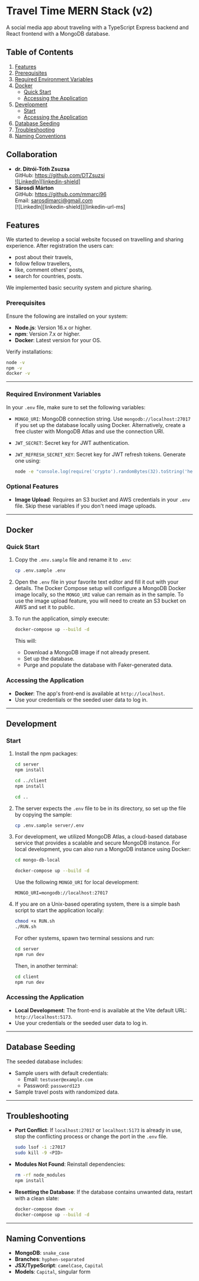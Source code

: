 

# Travel Time MERN Stack (v2)

A social media app about traveling with a TypeScript Express backend and React frontend with a MongoDB database.

## Table of Contents

1. [Features](#features)
2. [Prerequisites](#prerequisites)
3. [Required Environment Variables](#required-environment-variables)
4. [Docker](#docker)
    - [Quick Start](#quick-start)
    - [Accessing the Application](#accessing-the-application)
5. [Development](#development)
    - [Start](#start)
    - [Accessing the Application](#accessing-the-application-1)
6. [Database Seeding](#database-seeding)
7. [Troubleshooting](#troubleshooting)
8. [Naming Conventions](#naming-conventions)

## Collaboration

- **dr. Ditrói-Tóth Zsuzsa**   
    GitHub: https://github.com/DTZsuzsi  
    [![LinkedIn][linkedin-shield]][linkedin-url-d]
- **Sárosdi Márton**  
    GitHub: https://github.com/mmarci96  
    Email: sarosdimarci@gmail.com  
    [![LinkedIn][linkedin-shield]][linkedin-url-ms]
 
  

## Features

We started to develop a social website focused on travelling and sharing experience. After registration the users can:
- post about their travels,
- follow fellow travellers,
- like, comment others' posts,
- search for countries, posts.

We implemented basic security system and picture sharing.

### Prerequisites

Ensure the following are installed on your system:

- **Node.js**: Version 16.x or higher.
- **npm**: Version 7.x or higher.
- **Docker**: Latest version for your OS.

Verify installations:

```bash
node -v
npm -v
docker -v
```

---

### Required Environment Variables

In your `.env` file, make sure to set the following variables:

- `MONGO_URI`: MongoDB connection string. Use `mongodb://localhost:27017` if you set up the database locally using Docker. Alternatively, create a free cluster with MongoDB Atlas and use the connection URI.
- `JWT_SECRET`: Secret key for JWT authentication.
- `JWT_REFRESH_SECRET_KEY`: Secret key for JWT refresh tokens. Generate one using:

  ```bash
  node -e "console.log(require('crypto').randomBytes(32).toString('hex'))"
  ```

### Optional Features

- **Image Upload**: Requires an S3 bucket and AWS credentials in your `.env` file. Skip these variables if you don't need image uploads.

---

## Docker

### Quick Start

1. Copy the `.env.sample` file and rename it to `.env`:

   ```bash
   cp .env.sample .env
   ```

2. Open the `.env` file in your favorite text editor and fill it out with your details. The Docker Compose setup will configure a MongoDB Docker image locally, so the `MONGO_URI` value can remain as in the sample. To use the image upload feature, you will need to create an S3 bucket on AWS and set it to public.

3. To run the application, simply execute:

   ```bash
   docker-compose up --build -d
   ```

   This will:
   - Download a MongoDB image if not already present.
   - Set up the database.
   - Purge and populate the database with Faker-generated data.

### Accessing the Application

- **Docker**: The app's front-end is available at `http://localhost`.
- Use your credentials or the seeded user data to log in.

---

## Development

### Start

1. Install the npm packages:

   ```bash
   cd server
   npm install

   cd ../client
   npm install

   cd ..
   ```

2. The server expects the `.env` file to be in its directory, so set up the file by copying the sample:

   ```bash
   cp .env.sample server/.env
   ```

3. For development, we utilized MongoDB Atlas, a cloud-based database service that provides a scalable and secure MongoDB instance. For local development, you can also run a MongoDB instance using Docker:

   ```bash
   cd mongo-db-local

   docker-compose up --build -d
   ```

   Use the following `MONGO_URI` for local development:

   ```env
   MONGO_URI=mongodb://localhost:27017
   ```

4. If you are on a Unix-based operating system, there is a simple bash script to start the application locally:

   ```bash
   chmod +x RUN.sh
   ./RUN.sh
   ```

   For other systems, spawn two terminal sessions and run:

   ```bash
   cd server
   npm run dev
   ```

   Then, in another terminal:

   ```bash
   cd client
   npm run dev
   ```

### Accessing the Application

- **Local Development**: The front-end is available at the Vite default URL: `http://localhost:5173`.
- Use your credentials or the seeded user data to log in.

---

## Database Seeding

The seeded database includes:

- Sample users with default credentials:
  - Email: `testuser@example.com`
  - Password: `password123`
- Sample travel posts with randomized data.

---

## Troubleshooting

- **Port Conflict**: If `localhost:27017` or `localhost:5173` is already in use, stop the conflicting process or change the port in the `.env` file.

  ```bash
  sudo lsof -i :27017
  sudo kill -9 <PID>
  ```

- **Modules Not Found**: Reinstall dependencies:

  ```bash
  rm -rf node_modules
  npm install
  ```

- **Resetting the Database**: If the database contains unwanted data, restart with a clean slate:

  ```bash
  docker-compose down -v
  docker-compose up --build -d
  ```

---

## Naming Conventions

- **MongoDB**: `snake_case`
- **Branches**: `hyphen-separated`
- **JSX/TypeScript**: `camelCase`, `Capital`
- **Models**: `Capital`, singular form

[linkedin-url-d]: https://www.linkedin.com/in/zsuzsa-ditroi-toth-8b339a54/
